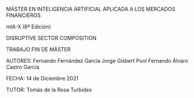 MÁSTER EN INTELIGENCIA ARTIFICIAL APLICADA A LOS MERCADOS FINANCIEROS

mIA-X (6ª Edición)

DISRUPTIVE SECTOR COMPOSITION

TRABAJO FIN DE MÁSTER


AUTORES: Fernando Fernández García
Jorge Gisbert Pool
Fernando Álvaro Castro García

FECHA: 14 de Diciembre 2021

TUTOR: Tomás de la Rosa Turbides
